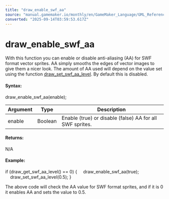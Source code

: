 ```yaml
---
title: "draw_enable_swf_aa"
source: "manual.gamemaker.io/monthly/en/GameMaker_Language/GML_Reference/Drawing/Sprites_And_Tiles/draw_enable_swf_aa.htm"
converted: "2025-09-14T03:59:53.617Z"
---
```


# draw\_enable\_swf\_aa

With this function you can enable or disable anti-aliasing (AA) for SWF format vector sprites. AA simply smooths the edges of vector images to give them a nicer look. The amount of AA used will depend on the value set using the function [draw\_set\_swf\_aa\_level](draw_set_swf_aa_level.md). By default this is disabled.

#### Syntax:

draw\_enable\_swf\_aa(enable);

| Argument | Type | Description |
| --- | --- | --- |
| enable | Boolean | Enable (true) or disable (false) AA for all SWF sprites. |

#### Returns:

N/A

#### Example:

if (draw\_get\_swf\_aa\_level() == 0)
{
    draw\_enable\_swf\_aa(true);
    draw\_set\_swf\_aa\_level(0.5);
}

The above code will check the AA value for SWF format sprites, and if it is 0 it enables AA and sets the value to 0.5.
